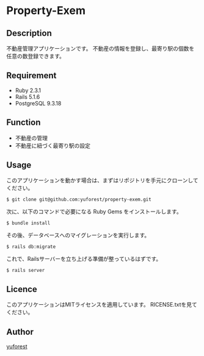 
Property-Exem
====


## Description
不動産管理アプリケーションです。
不動産の情報を登録し、最寄り駅の個数を任意の数登録できます。

## Requirement
- Ruby 2.3.1
- Rails 5.1.6
- PostgreSQL 9.3.18

## Function
- 不動産の管理
- 不動産に紐づく最寄り駅の設定

## Usage
このアプリケーションを動かす場合は、まずはリポジトリを手元にクローンしてください。

    $ git clone git@github.com:yuforest/property-exem.git

次に、以下のコマンドで必要になる Ruby Gems をインストールします。

    $ bundle install
その後、データベースへのマイグレーションを実行します。

    $ rails db:migrate
これで、Railsサーバーを立ち上げる準備が整っているはずです。

    $ rails server

## Licence

このアプリケーションはMITライセンスを適用しています。
RICENSE.txtを見てください。

## Author

[yuforest](https://github.com/yuforest)
